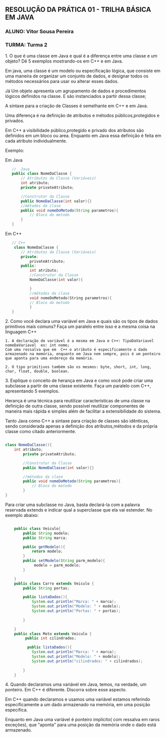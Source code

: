 ## RESOLUÇÃO DA PRÁTICA 01 - TRILHA BÁSICA EM JAVA
### ALUNO: Vitor Sousa Pereira
### TURMA: Turma 2


<p>
1. O que é uma classe em Java e qual é a diferença entre uma classe e um
objeto? Dê 5 exemplos mostrando-os em C++ e em Java. 
</p>

Em java, uma classe é um  modelo ou especificação lógica, que consiste em uma maneira de organizar um conjunto de dados, e designar todos os métodos necessários para usar ou alterar esses dados. 

Já Um objeto apresenta um agrupamento de dados e procedimentos lógicos  definidos na classe. E são instanciados a partir dessa classe;

A sintaxe para a criação de Classes é semelhante em C++ e em Java.

Uma diferença é na definição de atributos e métodos públicos,protegidos e privados.

Em C++ a visibilidade público,protegido e privado dos atributos são definidos em um bloco ou area.
Enquanto em Java essa definição é feita em cada atributo individualmente.

Exemplo:

Em Java

 ~~~Java
    //  Java
    public class NomeDaClasse {
        // Atributos da Classe (Variáveis)
        int atributo;
        private privateAtributo;

        //Construtor da Classe
        public NomeDaClasse(int valor){}
        //métodos da clase
        public void nomeDoMetodo(String parametros){
            // Bloco do metodo
        }
    }
 ~~~

Em C++
 ~~~ C++
    // C++
     class NomeDaClasse {
        // Atributos da Classe (Variáveis)
        private:
            privateAtributo;
        public:
            int atributo;
            //Construtor da Classe
            NomeDaClasse(int valor){

            }
            //métodos da clase
            void nomeDoMetodo(String parametros){
            // Bloco do metodo
            }
    }

 ~~~

<p>
2. Como você declara uma variável em Java e quais são os tipos de dados
primitivos mais comuns? Faça um paralelo entre isso e a mesma coisa na
linguagem C++ 
</p>

    1. A declaração de variável é a mesma em Java e C++: TipoDaVariavel nomeDaVariavel  ex: int nome; 
    Com uma ressalva que em  C++ o atributo é especificamente o dado armazenado na memória, enquanto em Java nem sempre, pois é um ponteiro que aponta para uma endereço da memória.

    2. O tipo primitivos também são os mesmos: byte, short, int, long, char, float, double, boolean.

<p>
3. Explique o conceito de herança em Java e como você pode criar uma
subclasse a partir de uma classe existente. Faça um paralelo com C++,
apresentando 5 exemplos.
</p

Herança é uma técnica para reutilizar características de uma classe na definição de outra classe,  sendo possível reutilizar componentes de maneira mais rápida e simples além de facilitar a extensibilidade do sistema.

Tanto Java como C++ a sintaxe para criação de classes são idênticas, sendo considerada apenas a definição dos atributos,métodos e da própria classe como citado anteriormente. 

~~~Java

class NomeDaClasse(){
    int atributo;
        private privateAtributo;

        //Construtor da Classe
        public NomeDaClasse(int valor){}

        //métodos da clase
        public void nomeDoMetodo(String parametros){
            // Bloco do metodo
        }
}
~~~ 
Para criar uma subclasse no Java, basta declará-la com a palavra reservada extends e indicar qual a superclasse que ela vai estender. No exemplo abaixo:

~~~ Java

    public class Veiculo{ 
        public String modelo; 
        public String marca;

        public getModelo(){
            return modelo;
        }
        public setModelo(String parm_modelo){
             modelo = parm_modelo;
        }

    }
    public class Carro extends Veiculo {
        public String portas;

        public listaDados(){
            System.out.println("Marca: " + marca);
            System.out.println("Modelo: " + modelo);
            System.out.println("Portas: " + portas);
            
        }

    }
    public class Moto extends Veiculo {
         public int cilindrados;

          public listaDados(){
            System.out.println("Marca: " + marca);
            System.out.println("Modelo: " + modelo);
            System.out.println("cilindrados: " + cilindrados);
            
        }
    }
~~~
<p>
4. Quando declaramos uma variável em Java, temos, na verdade, um ponteiro.
Em C++ é diferente. Discorra sobre esse aspecto.
</p>

Em C++ quando declaramos e usamos uma variável estamos referindo especificamente a um dado armazenado na memória, em uma posição especifica.

Enquanto em Java uma variável é ponteiro implícito( com ressalva em  raros exceções), que "aponta" para uma posição da memória onde o dado está armazenado. 


